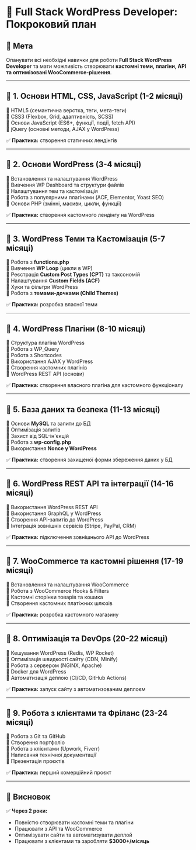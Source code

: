 # 🚀 Full Stack WordPress Developer: Покроковий план

## 🎯 Мета
Опанувати всі необхідні навички для роботи **Full Stack WordPress Developer** та мати можливість створювати **кастомні теми, плагіни, API та оптимізовані WooCommerce-рішення**.

---

## 📌 1. Основи HTML, CSS, JavaScript (1-2 місяці)

🔹 HTML5 (семантична верстка, теги, мета-теги)  
🔹 CSS3 (Flexbox, Grid, адаптивність, SCSS)  
🔹 Основи JavaScript (ES6+, функції, події, fetch API)  
🔹 jQuery (основні методи, AJAX у WordPress)

✅ **Практика:** створення статичних лендінгів

---

## 📌 2. Основи WordPress (3-4 місяці)

🔹 Встановлення та налаштування WordPress  
🔹 Вивчення WP Dashboard та структури файлів  
🔹 Налаштування тем та кастомізація  
🔹 Робота з популярними плагінами (ACF, Elementor, Yoast SEO)  
🔹 Основи PHP (змінні, масиви, цикли, функції)  

✅ **Практика:** створення кастомного лендінгу на WordPress

---

## 📌 3. WordPress Теми та Кастомізація (5-7 місяці)

🔹 Робота з **functions.php**  
🔹 Вивчення **WP Loop** (цикли в WP)  
🔹 Реєстрація **Custom Post Types (CPT)** та таксономій  
🔹 Налаштування **Custom Fields (ACF)**  
🔹 Хуки та фільтри WordPress  
🔹 Робота з **темами-дочками (Child Themes)**

✅ **Практика:** розробка власної теми

---

## 📌 4. WordPress Плагіни (8-10 місяці)

🔹 Структура плагіна WordPress  
🔹 Робота з WP_Query  
🔹 Робота з Shortcodes  
🔹 Використання AJAX у WordPress  
🔹 Створення кастомних плагінів  
🔹 WordPress REST API (основи)

✅ **Практика:** створення власного плагіна для кастомного функціоналу

---

## 📌 5. База даних та безпека (11-13 місяці)

🔹 Основи **MySQL** та запити до БД  
🔹 Оптимізація запитів  
🔹 Захист від SQL-ін'єкцій  
🔹 Робота з **wp-config.php**  
🔹 Використання **Nonce у WordPress**

✅ **Практика:** створення захищеної форми збереження даних у БД

---

## 📌 6. WordPress REST API та інтеграції (14-16 місяці)

🔹 Використання WordPress REST API  
🔹 Використання GraphQL у WordPress  
🔹 Створення API-запитів до WordPress  
🔹 Інтеграція зовнішніх сервісів (Stripe, PayPal, CRM)

✅ **Практика:** підключення зовнішнього API до WordPress

---

## 📌 7. WooCommerce та кастомні рішення (17-19 місяці)

🔹 Встановлення та налаштування WooCommerce  
🔹 Робота з WooCommerce Hooks & Filters  
🔹 Кастомні сторінки товарів та кошика  
🔹 Створення кастомних платіжних шлюзів

✅ **Практика:** розробка кастомного магазину

---

## 📌 8. Оптимізація та DevOps (20-22 місяці)

🔹 Кешування WordPress (Redis, WP Rocket)  
🔹 Оптимізація швидкості сайту (CDN, Minify)  
🔹 Робота з сервером (NGINX, Apache)  
🔹 Docker для WordPress  
🔹 Автоматизація деплою (CI/CD, GitHub Actions)

✅ **Практика:** запуск сайту з автоматизованим деплоєм

---

## 📌 9. Робота з клієнтами та Фріланс (23-24 місяці)

🔹 Робота з Git та GitHub  
🔹 Створення портфоліо  
🔹 Робота з клієнтами (Upwork, Fiverr)  
🔹 Написання технічної документації  
🔹 Презентація проєктів

✅ **Практика:** перший комерційний проєкт

---

## 🚀 Висновок

✅ **Через 2 роки:**
- Повністю створювати кастомні теми та плагіни
- Працювати з API та WooCommerce
- Оптимізувати сайти та автоматизувати деплой
- Працювати з клієнтами та заробляти **$3000+/місяць**
